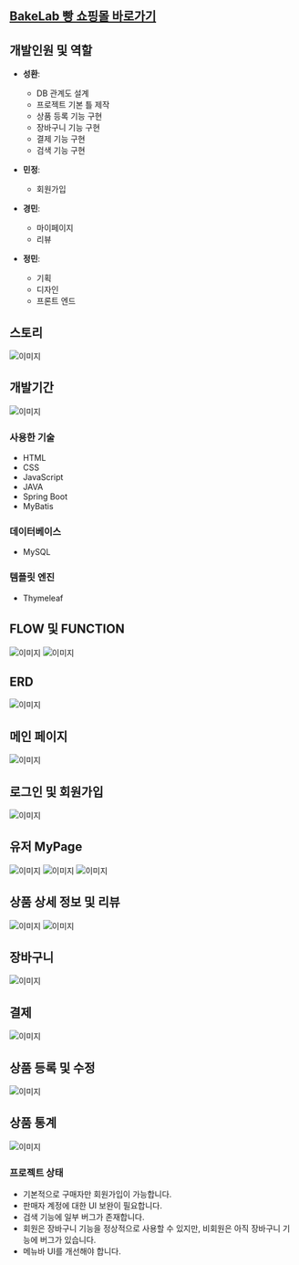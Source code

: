 ## [BakeLab 빵 쇼핑몰 바로가기](http://ec2-3-39-22-132.ap-northeast-2.compute.amazonaws.com:8080)

## 개발인원 및 역할

- **성환**: 
  - DB 관계도 설계
  - 프로젝트 기본 틀 제작
  - 상품 등록 기능 구현
  - 장바구니 기능 구현
  - 결제 기능 구현
  - 검색 기능 구현

- **민정**: 
  - 회원가입
  
- **경민**: 
  - 마이페이지
  - 리뷰
  
- **정민**: 
  - 기획
  - 디자인
  - 프론트 엔드


## 스토리
![이미지](https://github.com/BlueDestinyUnit/BlueDestinyUnit/blob/main/BakeLab/0002.jpg)


## 개발기간
![이미지](https://github.com/BlueDestinyUnit/BlueDestinyUnit/blob/main/BakeLab/0007.jpg)

### 사용한 기술
- HTML
- CSS
- JavaScript
- JAVA
- Spring Boot
- MyBatis

### 데이터베이스
- MySQL

### 템플릿 엔진
- Thymeleaf
## FLOW 및 FUNCTION
![이미지](https://github.com/BlueDestinyUnit/BlueDestinyUnit/blob/main/BakeLab/0003.jpg)
![이미지](https://github.com/BlueDestinyUnit/BlueDestinyUnit/blob/main/BakeLab/0004.jpg)

## ERD
![이미지](https://github.com/BlueDestinyUnit/BlueDestinyUnit/blob/main/BakeLab/BakeLab_ERD,png)

## 메인 페이지
![이미지](https://github.com/BlueDestinyUnit/BlueDestinyUnit/blob/main/BakeLab/0008.jpg)
## 로그인 및 회원가입
![이미지](https://github.com/BlueDestinyUnit/BlueDestinyUnit/blob/main/BakeLab/0009.jpg)
## 유저 MyPage
![이미지](https://github.com/BlueDestinyUnit/BlueDestinyUnit/blob/main/BakeLab/0010.jpg)
![이미지](https://github.com/BlueDestinyUnit/BlueDestinyUnit/blob/main/BakeLab/0011.jpg)
![이미지](https://github.com/BlueDestinyUnit/BlueDestinyUnit/blob/main/BakeLab/0012.jpg)
## 상품 상세 정보 및 리뷰
![이미지](https://github.com/BlueDestinyUnit/BlueDestinyUnit/blob/main/BakeLab/0013.jpg)
![이미지](https://github.com/BlueDestinyUnit/BlueDestinyUnit/blob/main/BakeLab/0015.jpg)
## 장바구니
![이미지](https://github.com/BlueDestinyUnit/BlueDestinyUnit/blob/main/BakeLab/0014.jpg)
## 결제
![이미지](https://github.com/BlueDestinyUnit/BlueDestinyUnit/blob/main/BakeLab/0016.jpg)
## 상품 등록 및 수정
![이미지](https://github.com/BlueDestinyUnit/BlueDestinyUnit/blob/main/BakeLab/0017.jpg)
## 상품 통계
![이미지](https://github.com/BlueDestinyUnit/BlueDestinyUnit/blob/main/BakeLab/0018.jpg)

### 프로젝트 상태
- 기본적으로 구매자만 회원가입이 가능합니다.
- 판매자 계정에 대한 UI 보완이 필요합니다.
- 검색 기능에 일부 버그가 존재합니다.
- 회원은 장바구니 기능을 정상적으로 사용할 수 있지만, 비회원은 아직 장바구니 기능에 버그가 있습니다.
- 메뉴바 UI를 개선해야 합니다.
